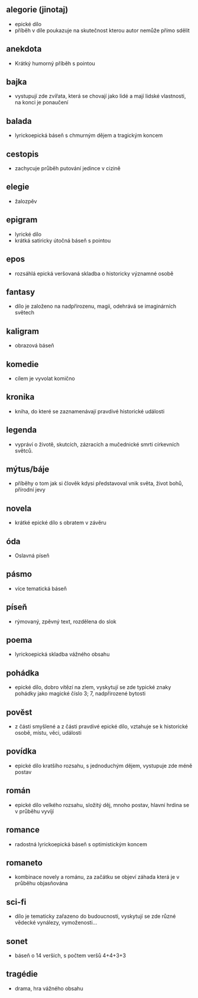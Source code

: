 ## alegorie (jinotaj)
- epické dílo
- příběh v díle poukazuje na skutečnost kterou autor nemůže přímo sdělit
## anekdota 
- Krátký humorný příběh s pointou
## bajka
- vystupují zde zvířata, která se chovají jako lidé a mají lidské vlastnosti, na konci je ponaučení
## balada
- lyrickoepická báseň s chmurným dějem a tragickým koncem
## cestopis
- zachycuje průběh putování jedince v cizině
## elegie
- žalozpěv
## epigram
- lyrické dílo
- krátká satiricky útočná báseň s pointou
## epos
- rozsáhlá epická veršovaná skladba o historicky významné osobě
## fantasy
- dílo je založeno na nadpřirozenu, magii, odehrává se imaginárních světech
## kaligram
- obrazová báseň
## komedie
- cílem je vyvolat komično
## kronika
- kniha, do které se zaznamenávají pravdivé historické události
## legenda
- vypráví o životě, skutcích, zázracích a mučednické smrti církevních světců.
## mýtus/báje
- příběhy o tom jak si člověk kdysi představoval vnik světa, život bohů, přírodní jevy
## novela
- krátké epické dílo s obratem v závěru
## óda
- Oslavná píseň
## pásmo
- více tematická báseň
## píseň
- rýmovaný, zpěvný text, rozdělena do slok
## poema
- lyrickoepická skladba vážného obsahu
## pohádka
- epické dílo, dobro vítězí na zlem, vyskytují se zde typické znaky pohádky jako magické číslo 3; 7, nadpřirozené bytosti
## pověst
- z části smyšlené a z části pravdivé epické dílo, vztahuje se k historické osobě, místu, věci, události
## povídka
- epické dílo kratšího rozsahu, s jednoduchým dějem, vystupuje zde méně postav
## román
- epické dílo velkého rozsahu, složitý děj, mnoho postav, hlavní hrdina se v průběhu vyvíjí
## romance
- radostná lyrickoepická báseň s optimistickým koncem  
## romaneto
- kombinace novely a románu, za začátku se objeví záhada která je v průběhu objasňována
## sci-fi
- dílo je tematicky zařazeno do budoucnosti, vyskytují se zde různé vědecké vynálezy, vymoženosti...
## sonet
- báseň o 14 verších, s počtem veršů 4+4+3+3
## tragédie
- drama, hra vážného obsahu
